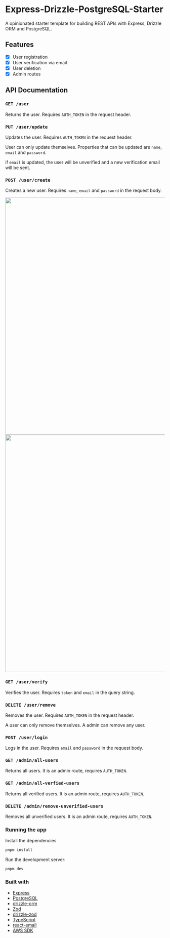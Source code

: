 # Express-Drizzle-PostgreSQL-Starter

A opinionated starter template for building REST APIs with Express, Drizzle ORM and PostgreSQL.

## Features

- [x] User registration
- [x] User verification via email
- [x] User deletion
- [x] Admin routes

## API Documentation

### `GET /user`

Returns the user. Requires `AUTH_TOKEN` in the request header.

### `PUT /user/update`

Updates the user. Requires `AUTH_TOKEN` in the request header.

User can only update themselves. Properties that can be updated are `name`, `email` and `password`.

if `email` is updated, the user will be unverified and a new verification email will be sent.

### `POST /user/create`

Creates a new user. Requires `name`, `email` and `password` in the request body.

<img height="auto" width="750" src="https://github.com/jatindotdev/express-drizzle-postgres-starter/assets/59236972/f31e266e-68c3-44be-a0b2-d07c15ee83c6" />

<img height="auto" width="750" src="https://github.com/jatindotdev/express-drizzle-postgres-starter/assets/59236972/f3763930-d88c-471c-85f3-eb7dfba350e5" />

### `GET /user/verify`

Verifies the user. Requires `token` and `email` in the query string.

### `DELETE /user/remove`

Removes the user. Requires `AUTH_TOKEN` in the request header.

A user can only remove themselves.
A admin can remove any user.

### `POST /user/login`

Logs in the user. Requires `email` and `password` in the request body.

### `GET /admin/all-users`

Returns all users. It is an admin route, requires `AUTH_TOKEN`.

### `GET /admin/all-verfied-users`

Returns all verified users. It is an admin route, requires `AUTH_TOKEN`.

### `DELETE /admin/remove-unverified-users`

Removes all unverified users. It is an admin route, requires `AUTH_TOKEN`.

### Running the app

Install the dependencies

```bash
pnpm install
```

Run the development server:

```bash
pnpm dev
```

### Built with

- [Express](https://expressjs.com/)
- [PostgreSQL](https://www.postgresql.org/)
- [drizzle-orm](https://orm.drizzle.team/)
- [Zod](https://zod.dev/)
- [drizzle-zod](https://orm.drizzle.team/docs/zod)
- [TypeScript](https://www.typescriptlang.org/)
- [react-email](https://react.email/)
- [AWS SDK](https://aws.amazon.com/sdk-for-javascript/)
